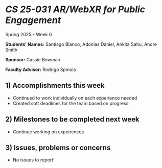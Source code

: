 # *CS 25-031 AR/WebXR for Public Engagement*

Spring 2025 - Week 6

**Students' Names:**
Santiago Blanco, Adonias Daniel, Ankita Sahu, Andre Smith  

**Sponsor:**
Cassie Bowman  

**Faculty Advisor:**
Rodrigo Spinola  

## 1) Accomplishments this week ##
   - Continued to work individually on each experience needed
   - Created soft deadlines for the team based on progress

## 2) Milestones to be completed next week ##
   - Continue working on experiences

## 3) Issues, problems or concerns ##
   - No issues to report!